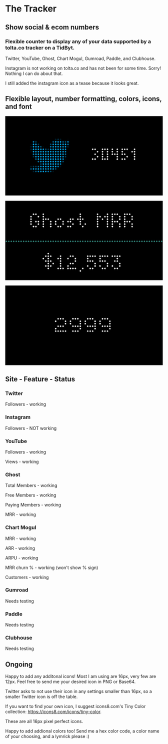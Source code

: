 # The Tracker

## Show social & ecom numbers

### Flexible counter to display any of your data supported by a tolta.co tracker on a TidByt.

Twitter, YouTube, Ghost, Chart Mogul, Gumroad, Paddle, and Clubhouse.

Instagram is not working on tolta.co and has not been for some time. Sorry! Nothing I can do about that.

I still added the instagram icon as a tease because it looks great.

## Flexible layout, number formatting, colors, icons, and font

![Screenshot1](_img1.png)

![Screenshot2](_img2.png)

![Screenshot3](_img3.png)

## Site - Feature - Status

### Twitter
Followers - working

### Instagram
Followers - NOT working

### YouTube
Followers - working

Views - working

### Ghost
Total Members - working

Free Members - working

Paying Members - working

MRR - working 

### Chart Mogul
MRR - working

ARR - working

ARPU - working

MRR churn % - working (won't show % sign)

Customers - working

### Gumroad
Needs testing

### Paddle
Needs testing

### Clubhouse
Needs testing

## Ongoing

Happy to add any additonal icons! Most I am using are 16px, very few are 12px. Feel free to send me your desired icon in PNG or Base64.

Twitter asks to not use their icon in any settings smaller than 16px, so a smaller Twitter icon is off the table.

If you want to find your own icon, I suggest icons8.com's Tiny Color collection: https://icons8.com/icons/tiny-color.

These are all 16px pixel perfect icons.

Happy to add addional colors too! Send me a hex color code, a color name of your choosing, and a lymrick please :)
